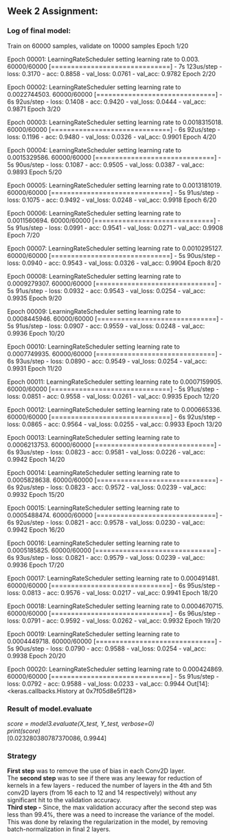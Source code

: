 ## Week 2 Assignment:

### Log of final model:

Train on 60000 samples, validate on 10000 samples
Epoch 1/20

Epoch 00001: LearningRateScheduler setting learning rate to 0.003.
60000/60000 [==============================] - 7s 123us/step - loss: 0.3170 - acc: 0.8858 - val_loss: 0.0761 - val_acc: 0.9782
Epoch 2/20

Epoch 00002: LearningRateScheduler setting learning rate to 0.0022744503.
60000/60000 [==============================] - 6s 92us/step - loss: 0.1408 - acc: 0.9420 - val_loss: 0.0444 - val_acc: 0.9871
Epoch 3/20

Epoch 00003: LearningRateScheduler setting learning rate to 0.0018315018.
60000/60000 [==============================] - 6s 92us/step - loss: 0.1196 - acc: 0.9480 - val_loss: 0.0326 - val_acc: 0.9901
Epoch 4/20

Epoch 00004: LearningRateScheduler setting learning rate to 0.0015329586.
60000/60000 [==============================] - 5s 90us/step - loss: 0.1087 - acc: 0.9505 - val_loss: 0.0387 - val_acc: 0.9893
Epoch 5/20

Epoch 00005: LearningRateScheduler setting learning rate to 0.0013181019.
60000/60000 [==============================] - 5s 91us/step - loss: 0.1075 - acc: 0.9492 - val_loss: 0.0248 - val_acc: 0.9918
Epoch 6/20

Epoch 00006: LearningRateScheduler setting learning rate to 0.0011560694.
60000/60000 [==============================] - 5s 91us/step - loss: 0.0991 - acc: 0.9541 - val_loss: 0.0271 - val_acc: 0.9908
Epoch 7/20

Epoch 00007: LearningRateScheduler setting learning rate to 0.0010295127.
60000/60000 [==============================] - 5s 90us/step - loss: 0.0940 - acc: 0.9543 - val_loss: 0.0326 - val_acc: 0.9904
Epoch 8/20

Epoch 00008: LearningRateScheduler setting learning rate to 0.0009279307.
60000/60000 [==============================] - 5s 91us/step - loss: 0.0932 - acc: 0.9543 - val_loss: 0.0254 - val_acc: 0.9935
Epoch 9/20

Epoch 00009: LearningRateScheduler setting learning rate to 0.0008445946.
60000/60000 [==============================] - 5s 91us/step - loss: 0.0907 - acc: 0.9559 - val_loss: 0.0248 - val_acc: 0.9936
Epoch 10/20

Epoch 00010: LearningRateScheduler setting learning rate to 0.0007749935.
60000/60000 [==============================] - 6s 93us/step - loss: 0.0890 - acc: 0.9549 - val_loss: 0.0254 - val_acc: 0.9931
Epoch 11/20

Epoch 00011: LearningRateScheduler setting learning rate to 0.0007159905.
60000/60000 [==============================] - 5s 91us/step - loss: 0.0851 - acc: 0.9558 - val_loss: 0.0261 - val_acc: 0.9935
Epoch 12/20

Epoch 00012: LearningRateScheduler setting learning rate to 0.000665336.
60000/60000 [==============================] - 6s 92us/step - loss: 0.0865 - acc: 0.9564 - val_loss: 0.0255 - val_acc: 0.9933
Epoch 13/20

Epoch 00013: LearningRateScheduler setting learning rate to 0.0006213753.
60000/60000 [==============================] - 6s 93us/step - loss: 0.0823 - acc: 0.9581 - val_loss: 0.0226 - val_acc: 0.9942
Epoch 14/20

Epoch 00014: LearningRateScheduler setting learning rate to 0.0005828638.
60000/60000 [==============================] - 6s 92us/step - loss: 0.0823 - acc: 0.9572 - val_loss: 0.0239 - val_acc: 0.9932
Epoch 15/20

Epoch 00015: LearningRateScheduler setting learning rate to 0.0005488474.
60000/60000 [==============================] - 6s 92us/step - loss: 0.0821 - acc: 0.9578 - val_loss: 0.0230 - val_acc: 0.9942
Epoch 16/20

Epoch 00016: LearningRateScheduler setting learning rate to 0.0005185825.
60000/60000 [==============================] - 6s 93us/step - loss: 0.0821 - acc: 0.9579 - val_loss: 0.0239 - val_acc: 0.9936
Epoch 17/20

Epoch 00017: LearningRateScheduler setting learning rate to 0.000491481.
60000/60000 [==============================] - 6s 95us/step - loss: 0.0813 - acc: 0.9576 - val_loss: 0.0217 - val_acc: 0.9941
Epoch 18/20

Epoch 00018: LearningRateScheduler setting learning rate to 0.0004670715.
60000/60000 [==============================] - 6s 96us/step - loss: 0.0791 - acc: 0.9592 - val_loss: 0.0262 - val_acc: 0.9932
Epoch 19/20

Epoch 00019: LearningRateScheduler setting learning rate to 0.0004449718.
60000/60000 [==============================] - 5s 90us/step - loss: 0.0790 - acc: 0.9588 - val_loss: 0.0254 - val_acc: 0.9938
Epoch 20/20

Epoch 00020: LearningRateScheduler setting learning rate to 0.000424869.
60000/60000 [==============================] - 5s 91us/step - loss: 0.0792 - acc: 0.9588 - val_loss: 0.0233 - val_acc: 0.9944
Out[14]:
<keras.callbacks.History at 0x7f05d8e5f128>


### Result of model.evaluate

*score = model3.evaluate(X_test, Y_test, verbose=0)*  
*print(score)*  
[0.023280380787370086, 0.9944]


### Strategy

**First step** was to remove the use of bias in each Conv2D layer.  
The **second step** was to see if there was any leeway for reduction of kernels in a few layers - reduced the number of layers in the 4th and 5th conv2D layers (from 16 each to 12 and 14 respectively) without any significant hit to the validation accuracy.  
**Third step -** Since, the max validation accuracy after the second step was less than 99.4%, there was a need to increase the variance of the model. This was done by relaxing the regularization in the model, by removing batch-normalization in final 2 layers.  
